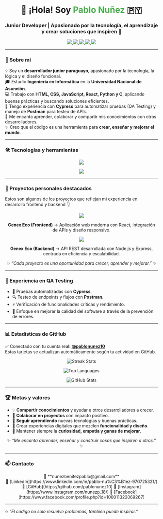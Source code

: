 <h1 align="center">👋 ¡Hola! Soy <span style="color:#4CAF50;">Pablo Nuñez</span> 🇵🇾</h1>
<h3 align="center">Junior Developer | Apasionado por la tecnología, el aprendizaje y crear soluciones que inspiren 🚀</h3>

<p align="center">
  <a href="https://www.linkedin.com/in/pablo-nu%C3%B1ez-970725321/" target="_blank">
    <img src="https://img.shields.io/badge/LinkedIn-0077B5?style=for-the-badge&logo=linkedin&logoColor=white" />
  </a>
  <a href="mailto:nunezbenitezpablo@gmail.com" target="_blank">
    <img src="https://img.shields.io/badge/Gmail-D14836?style=for-the-badge&logo=gmail&logoColor=white" />
  </a>
  <a href="https://github.com/pablonunez10" target="_blank">
    <img src="https://img.shields.io/badge/GitHub-100000?style=for-the-badge&logo=github&logoColor=white" />
  </a>
  <a href="https://www.instagram.com/nunezp_18/" target="_blank">
    <img src="https://img.shields.io/badge/Instagram-E4405F?style=for-the-badge&logo=instagram&logoColor=white" />
  </a>
  <a href="https://www.facebook.com/profile.php?id=100011323069267" target="_blank">
    <img src="https://img.shields.io/badge/Facebook-1877F2?style=for-the-badge&logo=facebook&logoColor=white" />
  </a>
</p>

---

### 🧠 Sobre mí

💡 Soy un **desarrollador junior paraguayo**, apasionado por la tecnología, la lógica y el diseño funcional.  
🎓 Estudio **Ingeniería en Informática** en la **Universidad Nacional de Asunción**.  
💻 Trabajo con **HTML, CSS, JavaScript, React, Python y C**, aplicando buenas prácticas y buscando soluciones eficientes.  
🧪 Tengo experiencia con **Cypress** para automatizar pruebas (QA Testing) y manejo de **Postman** para testeo de APIs.  
🌱 Me encanta aprender, colaborar y compartir mis conocimientos con otros desarrolladores.  
✨ Creo que el código es una herramienta para **crear, enseñar y mejorar el mundo**.

---

### 🛠️ Tecnologías y herramientas

<p align="center">
  <a href="https://skillicons.dev">
    <img src="https://skillicons.dev/icons?i=html,css,js,react,py,c,git,github,vscode,linux,postman&perline=8" />
  </a>
</p>

<p align="center">
  <img src="https://img.shields.io/badge/Cypress-17202C?style=for-the-badge&logo=cypress&logoColor=white" />
</p>

---

### 🚀 Proyectos personales destacados

<p>
Estos son algunos de los proyectos que reflejan mi experiencia en desarrollo frontend y backend 👇
</p>

<div align="center">

  <a href="https://github.com/pablonunez10/genex-eco-front" target="_blank">
    <img src="https://img.shields.io/badge/🌿%20Genex%20Eco%20Front-React%20|%20CSS%20|%20Vite%20|%20API-blue?style=for-the-badge" />
  </a>
  <p><b>Genex Eco (Frontend)</b> → Aplicación web moderna con React, integración de APIs y diseño responsivo.</p>

  <a href="https://github.com/pablonunez10/genex-eco-back" target="_blank">
    <img src="https://img.shields.io/badge/⚙️%20Genex%20Eco%20Back-Node.js%20|%20Express%20|%20API-green?style=for-the-badge" />
  </a>
  <p><b>Genex Eco (Backend)</b> → API REST desarrollada con Node.js y Express, centrada en eficiencia y escalabilidad.</p>

</div>

<p align="center">
✨ <i>“Cada proyecto es una oportunidad para crecer, aprender y mejorar.”</i> ✨
</p>

---

### 🧪 Experiencia en QA Testing

- 🧩 Pruebas automatizadas con **Cypress**.  
- 🔍 Testeo de endpoints y flujos con **Postman**.  
- ⚡ Verificación de funcionalidades críticas y rendimiento.  
- 🧠 Enfoque en mejorar la calidad del software a través de la prevención de errores.  

---

### 📊 Estadísticas de GitHub

✅ Conectado con tu cuenta real: **[@pablonunez10](https://github.com/pablonunez10)**  
Estas tarjetas se actualizan automáticamente según tu actividad en GitHub.  

<p align="center">
  <img src="https://github-readme-streak-stats.herokuapp.com/?user=pablonunez10&theme=tokyonight&hide_border=false" alt="Streak Stats" />
</p>

<p align="center">
  <img src="https://github-readme-stats.vercel.app/api/top-langs/?username=pablonunez10&layout=compact&theme=tokyonight&hide_border=false" alt="Top Languages" />
</p>

<p align="center">
  <img src="https://github-readme-stats.vercel.app/api?username=pablonunez10&show_icons=true&theme=tokyonight&hide_border=false" alt="GitHub Stats" />
</p>

---

### 🏆 Metas y valores

- 💡 **Compartir conocimientos** y ayudar a otros desarrolladores a crecer.  
- 🤝 **Colaborar en proyectos** con impacto positivo.  
- 🚀 **Seguir aprendiendo** nuevas tecnologías y buenas prácticas.  
- 🎨 Crear experiencias digitales que mezclen **funcionalidad y diseño**.  
- 🌱 Mantener siempre la **curiosidad, empatía y ganas de mejorar**.  

<p align="center">
✨ <i>“Me encanta aprender, enseñar y construir cosas que inspiren a otros.”</i> ✨
</p>

---

### 📫 Contacto

<p align="center">
  📧 **nunezbenitezpablo@gmail.com**  
  <br>
  💼 [LinkedIn](https://www.linkedin.com/in/pablo-nu%C3%B1ez-970725321/)  
  🐙 [GitHub](https://github.com/pablonunez10)  
  📸 [Instagram](https://www.instagram.com/nunezp_18/)  
  📘 [Facebook](https://www.facebook.com/profile.php?id=100011323069267)
</p>

---

⭐ *“El código no solo resuelve problemas, también puede inspirar.”*
